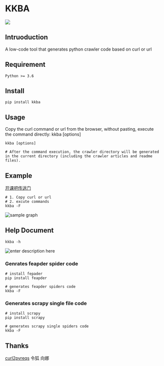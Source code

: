 # KKBA
![](https://img.shields.io/badge/python-3.6-brightgreen)
## Intruoduction
A low-code tool that generates python crawler code based on curl or url

## Requirement
```shell
Python >= 3.6
```

## Install
```Shell
pip install kkba
```
## Usage

Copy the curl command or url from the browser, without pasting, execute the command directly:  kkba [options]

```shell
kkba [options]

# After the command execution, the crawler directory will be generated in the current directory (including the crawler articles and readme files).

```

## Example
[开课吧传送门](https://www.kaikeba.com/open/)
<br/>
```shell
# 1. Copy curl or url
# 2. excute commands
kkba -F
```

![sample graph](https://everpic.oss-cn-beijing.aliyuncs.com/kkba-s4-ezgif.com-gif-maker.gif "sample graph")

## Help Document
```Shell
kkba -h
```
![enter description here](https://gitee.com/margan/pictures/raw/master/小书匠/1627449398278.png)

### Genrates feapder spider code
```shell
# install fepader
pip install feapder

# generates feapder spiders code
kkba -F
```

### Generates scrapy single file code
```shell
# install scrapy
pip install scrapy

# generates scrapy single spiders code
kkba -F
```

## Thanks
[curl2pyreqs](https://github.com/knightz1224/curl2pyreqs) 令狐 向娜

